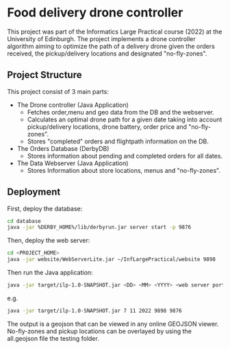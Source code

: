 # Food delivery drone controller

This project was part of the Informatics Large Practical course (2022) at the University of Edinburgh. The project implements a drone controller algorithm aiming to optimize the path of a delivery drone given the orders received, the pickup/delivery locations and designated "no-fly-zones".

## Project Structure

This project consist of 3 main parts:
- The Drone controller (Java Application)
  - Fetches order,menu and geo data from the DB and the webserver.
  - Calculates an optimal drone path for a given date taking into account pickup/delivery locations, drone battery, order price and "no-fly-zones".
  - Stores "completed" orders and flightpath information on the DB.
- The Orders Database (DerbyDB)
  - Stores information about pending and completed orders for all dates.
- The Data Webserver (Java Application)
  - Stores Information about store locations, menus and "no-fly-zones".

## Deployment

First, deploy the database:

```bash
cd database
java -jar %DERBY_HOME%/lib/derbyrun.jar server start -p 9876
```

Then, deploy the web server:
```bash
cd <PROJECT_HOME>
java -jar website/WebServerLite.jar ∼/InfLargePractical/website 9898
```

Then run the Java application:

```bash
java -jar target/ilp-1.0-SNAPSHOT.jar <DD> <MM> <YYYY> <web server port> <DB port>
```

e.g.

```bash
java -jar target/ilp-1.0-SNAPSHOT.jar 7 11 2022 9898 9876
```

The output is a geojson that can be viewed in any online GEOJSON viewer. No-fly-zones and pickup locations can be overlayed by using the all.geojson file the testing folder. 